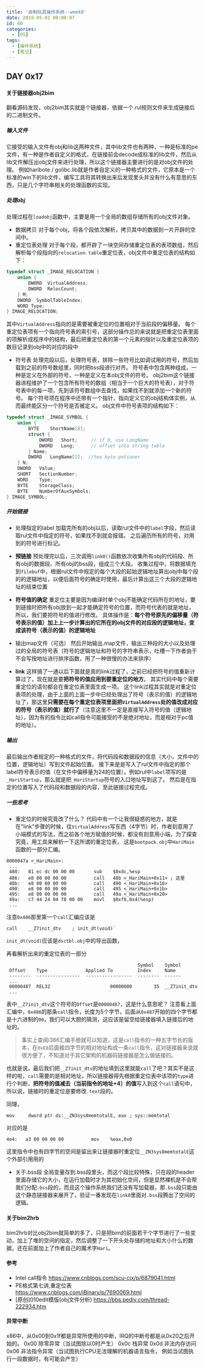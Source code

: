 ```yaml
---
title: '自制玩具操作系统--week8'
date: 2019-05-01 00:00:07
id: 60
categories:
  - [OS]
tags:
  - [操作系统]
  - [笔记]
---
```


## DAY 0x17

#### 关于链接器obj2bim

翻看源码发现，obj2bim其实就是个链接器，依据一个.rul规则文件来生成链接后的二进制文件。

##### 输入文件
它接受的输入文件有obj和lib这两种文件，其中lib文件也有两种，一种是标准的pe文件，有一种是作者自定义的格式，在链接前会decode成标准的lib文件，然后从lib文件解压出obj文件来进行处理，所以这个链接器主要进行的是对obj文件的处理。
例如haribote / golibc.lib就是作者自定义的一种格式的文件，它原本是一个标准的win下的lib文件，编写工具将其转换出来后发现里头并没有什么有意思的东西，只是几个字符串相关的处理函数的实现。

##### 处理obj
处理过程在`loadobj`函数中，主要是用一个全局的数组存储所有的obj文件对象。
- 数据拷贝
对于每个obj，将各个段依次解析，拷贝其中的数据到一片开辟的空间中。
- 重定位表处理
对于每个段，都开辟了一块空间存储重定位表的表项数组，然后解析每个段指向的`relocation table`重定位表，obj文件中重定位表的结构如下：
```cpp
typedef struct _IMAGE_RELOCATION {
	union {
		DWORD  VirtualAddress;
		DWORD  RelocCount;
	} M;
	DWORD  SymbolTableIndex;
	WORD Type;
} IMAGE_RELOCATION;
```
其中`VirtualAddress`指向的是需要被重定位的位置相对于当前段的偏移量。
每个重定位表项有一个指向符号表的索引号，这部分操作总的来说就是把重定位表里面的项解析成程序中的结构，最后把重定位表的第一个元素的指针以及重定位表项的数目记录到obj中的对应的段中

- 符号表
  处理完段以后，处理符号表，排除一些符号比如调试用的符号，然后加载到之前的符号数组里，同时把bss段进行对齐。
  符号表中包含两种组成，一种是定义在外部的符号，一种是定义在本obj文件的符号。
  obj2bim这个链接器进程维护了一个包含所有符号的数组（相当于一个巨大的符号表），对于符号表中的每一项，先到该符号数组中去查找，如果找不到就添加一个新的符号。
  每个符号项在程序中还带有一个指针，指向定义它的obj结构体实例，从而最终能区分一个符号是否被定义。
  obj文件中符号表项的结构如下：
```cpp
typedef struct _IMAGE_SYMBOL {
	union {
		BYTE    ShortName[8];
		struct {
			DWORD   Short;     // if 0, use LongName
			DWORD   Long;      // offset into string table
		} Name;
		DWORD   LongName[2];  //two byte potioner
	} N;
	DWORD   Value;
	SHORT   SectionNumber;
	WORD    Type;
	BYTE    StorageClass;
	BYTE    NumberOfAuxSymbols;
} IMAGE_SYMBOL;
```

##### 开始链接
- 处理指定的label
加载完所有的obj以后，读取rul文件中的`label`字段，然后读取rul文件中指定的符号，如果找不到就会报错。
之后遍历所有的符号，对用到的符号进行标记。

- **预链接**
预处理完以后，三次调用`link0()`函数依次收集所有obj的代码段、所有obj的数据段、所有obj的bss段，组成三个大段。
收集过程中，将数据填充到`filebuf`中，根据rul文件中规定的每个大段的起始逻辑地址算出obj中每个段的的逻辑地址，以便后面符号的确定时使用，最后计算出这三个大段的逻辑地址的结束位置

- **符号值的确定**
重定位主要是因为编译时单个obj不能确定代码所在的地址，要到链接时把所有obj放到一起才能确定符号的位置，而符号代表的就是地址，所以，我们要把符号的值进行修改。
具体操作是：**每个符号原先的偏移量（符号表示的值）加上上一步计算出的它所在的obj文件的对应段的逻辑地址，变成该符号（表示的值）的逻辑地址**

- 输出map文件（可选）
然后开始输出.map文件，输出三种段的大小以及处理过的全局的符号表（符号的逻辑地址和符号的字符串表示，吐槽一下作者由于不会写按地址进行排序函数，用了一种很慢的办法来排序）

- **link**
这样搞了一通以后下面就是真的link过程了，之前已经把符号的值重新计算过了，现在就是要**把符号的值应用到要重定位的地方**。
其实代码中每个需要重定位的语句都会在重定位表里面生成一项。
这个link过程其实就是对重定位表项的处理，由于上面的上面一步中已经处理出了符号（表示的值）的逻辑地址了，那这里**只需要在每个重定位表项里面把`VirtualAddress`处的值改成对应的符号（表示的值）就行了**（注意这里不一定是直接写入符号的值（逻辑地址），因为有的指令比如call指令可能接受的不是绝对地址，而是相对于pc值的地址）。

##### 输出
最后输出作者规定的一种格式的文件，将代码段和数据段的信息（大小，文件中的位置，逻辑地址）写到文件起始位置。
接下来是是写入了rul文件中指定的那个label符号表示的值（在文件中偏移量为24的位置）。例如rul中`label`项写的是`_HariStartup`，那么就是把`_HariStartup`符号的入口地址写到这了。
然后是在指定的位置写入了代码段和数据段的内容，至此链接过程完成。

##### 一些思考
- 重定位的时候究竟改了什么？
代码中有一个让我很疑惑的地方，就是在"link"步骤的时候，往`VirtualAddress`写东西（4字节）时，作者刻意用了小端模式的写法，而之前各个地方赋值的时候，都没有刻意用小端，为了探查究竟，用工具来解析一下这所谓的重定位表，
这是`bootpack.obj`中`HariMain`函数的一部分汇编。
```
0000047a <_HariMain>:
 ...
 480:   81 ec dc 00 00 00       sub    $0xdc,%esp
 486:   e8 00 00 00 00          call   48b <_HariMain+0x11>	; 这里
 48b:   e8 00 00 00 00          call   490 <_HariMain+0x16>
 490:   e8 00 00 00 00          call   495 <_HariMain+0x1b>
 495:   e8 00 00 00 00          call   49a <_HariMain+0x20>
 49a:   c7 44 24 04 f8 00 00    movl   $0xf8,0x4(%esp)
 ...
```
注意`0x486`那里第一个`call`汇编应该是
```
call    __Z7init_dtv    ; init_dt(void)`
```
`init_dt(void)`应该是`dsctbl.obj`中的导出函数，

再看解析出来的重定位表的一部分
```
                                                Symbol    Symbol
 Offset    Type              Applied To         Index     Name
 --------  ----------------  -----------------  --------  ------
 ...
 00000487  REL32                      00000000        35  __Z7init_dtv
 ...
```
表中`__Z7init_dtv`这个符号的`Offset`是`00000487`，这是什么意思呢？
注意看上面汇编中，`0x486`的那条`call`指令，长度为5个字节，后面从`0x487`开始的四个字节都是十六进制的`00`，我们可以大胆的猜测，这应该是留空给链接器填入链接后的地址的。

> 事实上查阅i386汇编手册就可以知道，这是`call`指令的一种五字节长的版本，在`0xE8`后面接四字节的相对地址构成一条`call`指令，这对链接器来说就很方便了，不知道对于其它架构的机器码链接器是怎么做链接的。

也就是说，最后我们把`__Z7init_dtv`的地址填到这里就能`call`了吧？其实不是这样的啦，`call`需要的是相对地址，所以链接器得先根据重定位表中该项的`type`进行个判断，**把符号的值减去（当前指令的地址+4）的值**写入到这个`call`语句中，所以说，链接时的重定位是要修改`.text`段的。

同理，
```
mov     dword ptr ds:__ZN3sys8memtotalE, eax ; sys::memtotal
```
对应的是
```
4e4:   a3 00 00 00 00          mov    %eax,0x0
```
这里指令中也有四字节的空间是留出来让链接器时重定位`__ZN3sys8memtotalE`这个外部引用用的

- 关于.bss段
全局变量存到.bss段里头，而这个段比较特殊，只在段的header里面存储它的大小，在运行加载时才为其初始化空间，但是显然裸机是不会帮我们分配`.bss`段的，而且这个操作系统我们还没有写加载器，那`.bss`段只能由这个静态链接器来展开了，验证一番发现在`link0`里面对`.bss`段腾出了空间的逻辑。


#### 关于bim2hrb
bim2hrb对比obj2bim就简单的多了，只是把bim的前面若干个字节进行了一些变动，加上了堆的空间的指定，然后调整了一下开头处存储的地址和大小什么的数据，还在前面加上了作者自己的魔术字`Hari`。

#### 参考
- Intel call指令
https://www.cnblogs.com/scu-cjx/p/6879041.html
- PE格式第七讲,重定位表
https://www.cnblogs.com/iBinary/p/7690069.html
- [原创]010edit模版(obj文件分析) 
https://bbs.pediy.com/thread-222934.htm



#### 异常中断
x86中，从0x00到0x1f都是异常所使用的中断，IRQ的中断号都是从0x20之后开始的。
0x00 除零异常（当试图除以0时产生）
0x0c 栈异常
0x0d 非法内存访问
0x06 非法指令异常（当试图执行CPU无法理解的机器语言指令， 例如当试图执行一段数据时，有可能会产生）

